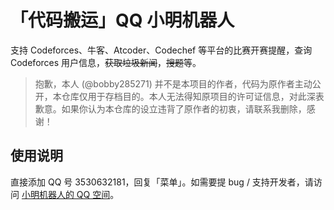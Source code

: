 # 「代码搬运」QQ 小明机器人

支持 Codeforces、牛客、Atcoder、Codechef 等平台的比赛开赛提醒，查询 Codeforces 用户信息，~~获取垃圾新闻~~，~~搜题~~等。

> 抱歉，本人 (@bobby285271) 并不是本项目的作者，代码为原作者主动公开，本仓库仅用于存档目的。本人无法得知原项目的许可证信息，对此深表歉意。如果你认为本仓库的设立违背了原作者的初衷，请联系我删除，感谢！

## 使用说明
直接添加 QQ 号 3530632181，回复「菜单」。如需要提 bug / 支持开发者，请访问 [小明机器人的 QQ 空间](https://user.qzone.qq.com/3530632181)。
